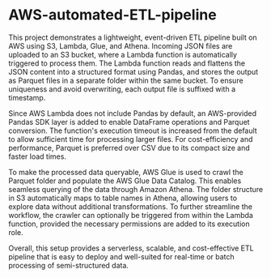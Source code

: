 # AWS-automated-ETL-pipeline
This project demonstrates a lightweight, event-driven ETL pipeline built on AWS using S3, Lambda, Glue, and Athena. Incoming JSON files are uploaded to an S3 bucket, where a Lambda function is automatically triggered to process them. The Lambda function reads and flattens the JSON content into a structured format using Pandas, and stores the output as Parquet files in a separate folder within the same bucket. To ensure uniqueness and avoid overwriting, each output file is suffixed with a timestamp.

Since AWS Lambda does not include Pandas by default, an AWS-provided Pandas SDK layer is added to enable DataFrame operations and Parquet conversion. The function's execution timeout is increased from the default to allow sufficient time for processing larger files. For cost-efficiency and performance, Parquet is preferred over CSV due to its compact size and faster load times.

To make the processed data queryable, AWS Glue is used to crawl the Parquet folder and populate the AWS Glue Data Catalog. This enables seamless querying of the data through Amazon Athena. The folder structure in S3 automatically maps to table names in Athena, allowing users to explore data without additional transformations. To further streamline the workflow, the crawler can optionally be triggered from within the Lambda function, provided the necessary permissions are added to its execution role.

Overall, this setup provides a serverless, scalable, and cost-effective ETL pipeline that is easy to deploy and well-suited for real-time or batch processing of semi-structured data.
